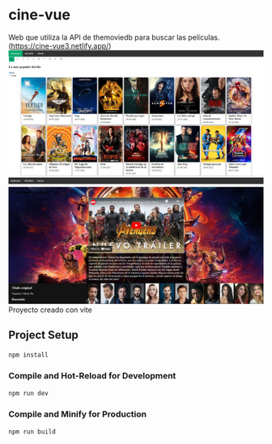 # cine-vue

Web que utiliza la API de themoviedb para buscar las películas.
(https://cine-vue3.netlify.app/)
![](https://raw.githubusercontent.com/MarcpTr/cine-vue/main/tendencias.JPG)
![](https://raw.githubusercontent.com/MarcpTr/cine-vue/main/info.JPG)
Proyecto creado con vite
## Project Setup

```sh
npm install
```

### Compile and Hot-Reload for Development

```sh
npm run dev
```

### Compile and Minify for Production

```sh
npm run build
```
